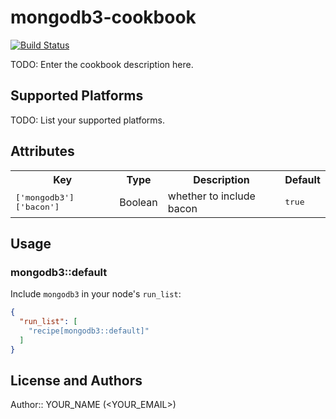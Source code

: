 # mongodb3-cookbook

[![Build Status](https://travis-ci.org/sunggun-yu/chef-mongodb3.svg?branch=develop)](https://travis-ci.org/sunggun-yu/chef-mongodb3)

TODO: Enter the cookbook description here.

## Supported Platforms

TODO: List your supported platforms.

## Attributes

<table>
  <tr>
    <th>Key</th>
    <th>Type</th>
    <th>Description</th>
    <th>Default</th>
  </tr>
  <tr>
    <td><tt>['mongodb3']['bacon']</tt></td>
    <td>Boolean</td>
    <td>whether to include bacon</td>
    <td><tt>true</tt></td>
  </tr>
</table>

## Usage

### mongodb3::default

Include `mongodb3` in your node's `run_list`:

```json
{
  "run_list": [
    "recipe[mongodb3::default]"
  ]
}
```

## License and Authors

Author:: YOUR_NAME (<YOUR_EMAIL>)
